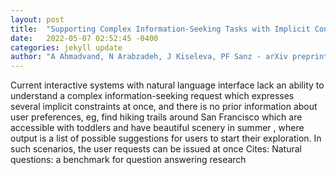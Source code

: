 ```yaml
---
layout: post
title:  "Supporting Complex Information-Seeking Tasks with Implicit Constraints"
date:   2022-05-07 02:52:45 -0400
categories: jekyll update
author: "A Ahmadvand, N Arabzadeh, J Kiseleva, PF Sanz - arXiv preprint arXiv , 2022"
---
```

Current interactive systems with natural language interface lack an ability to understand a complex information-seeking request which expresses several implicit constraints at once, and there is no prior information about user preferences, eg,  find hiking trails around San Francisco which are accessible with toddlers and have beautiful scenery in summer , where output is a list of possible suggestions for users to start their exploration. In such scenarios, the user requests can be issued at once Cites: Natural questions: a benchmark for question answering research